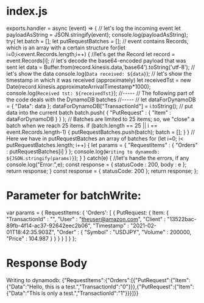# index.js
exports.handler = async (event) => {
    // let's log the incoming event
    let payloadAsString = JSON.stringify(event);
    console.log(payloadAsString);
    try{
        let batch = [];
        let putRequestBatches = [];
        // event contains Records, which is an array with a certain structure
        for(let i=0;i<event.Records.length;i++) {
            //let's get the Record
            let record = event.Records[i];
            // let's decode the base64-encoded payload that was sent
            let data = Buffer.from(record.kinesis.data,'base64').toString('utf-8');
            // let's show the data
            console.log(`Data received: ${data}`);
            // let's show the timestamp in which it was received (approximately)
            let receivedTst = new Date(record.kinesis.approximateArrivalTimestamp*1000);
            console.log(`Received tst: ${receivedTst}`);
            //-----
            // The following part of the code deals with the DynamoDB batches
            //-----
            // 
            let dataForDynamoDB = {
                "Data": data
            };
            dataForDynamoDB["TransactionId"] = i.toString();
            // put data into the current batch
            batch.push(
                {
                    "PutRequest" : { "Item" : dataForDynamoDB }
                }
            );
            // Batches are limited to 25 items; so, we "close" a batch when we reach 25 items.
            if (batch.length == 25 || i == event.Records.length-1) {
                putRequestBatches.push(batch);
                batch = [];
            }
        }
        // Here we have in putRequestBatches an array of batches
        for (let i=0; i< putRequestBatches.length; i++) {
            let params = {
                "RequestItems" : {
                    "Orders" : putRequestBatches[i]
                }
            };
            console.log(`Writing to dynamodb: ${JSON.stringify(params)}`);
        }
    } catch(e) {
        //let's handle the errors, if any
        console.log("Error:",e);
        const response = {
            statusCode : 200,
            body : e
        };
        return response;
    }
    const response = {
        statusCode: 200
    };
    return response;
};


# Parameter for batchWrite:
var params = {
    RequestItems: {
        'Orders': [
            {
                PutRequest: {
                    Item: {
                        "TransactionId" : "<some transaction identifier>",
                        "User" : "theuser@amazon.com",
                        "Client" : "13522bac-89fb-4f14-ac37-92642eec2b06",
                        "Timestamp" : "2021-02-01T18:42:35.903Z",
                        "Order" : {
                            "Symbol" : "USDJPY",
                            "Volume" : 200000,
                            "Price"  : 104.987
                        }
                    }
                }
            }
        ]
    }
};

# Response Body
Writing to dynamodb: {"RequestItems":{"Orders":[{"PutRequest":{"Item":{"Data":"Hello, this is a test.","TransactionId":"0"}}},{"PutRequest":{"Item":{"Data":"This is only a test.","TransactionId":"1"}}}]}}

